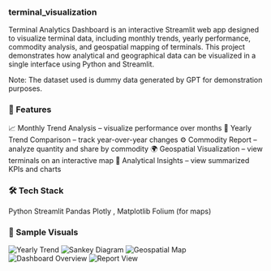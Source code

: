 ### terminal_visualization
Terminal Analytics Dashboard is an interactive Streamlit web app designed to visualize terminal data, including monthly trends, yearly performance, commodity analysis, and geospatial mapping of terminals.
This project demonstrates how analytical and geographical data can be visualized in a single interface using Python and Streamlit.

Note: The dataset used is dummy data generated by GPT for demonstration purposes.

### 🧠 Features

📈 Monthly Trend Analysis – visualize performance over months
📅 Yearly Trend Comparison – track year-over-year changes
⚙️ Commodity Report – analyze quantity and share by commodity
🌍 Geospatial Visualization – view terminals on an interactive map
🧾 Analytical Insights – view summarized KPIs and charts

### 🛠️ Tech Stack

Python
Streamlit
Pandas
Plotly , Matplotlib
Folium (for maps)

### 📸 Sample Visuals
![Yearly Trend](assets/yearly-trend.png)
![Sankey Diagram](assets/sankey-diagram.png)
![Geospatial Map](assets/map-view.png)
![Dashboard Overview](assets/report.png)
![Report View](assets/analytical-report.png)
